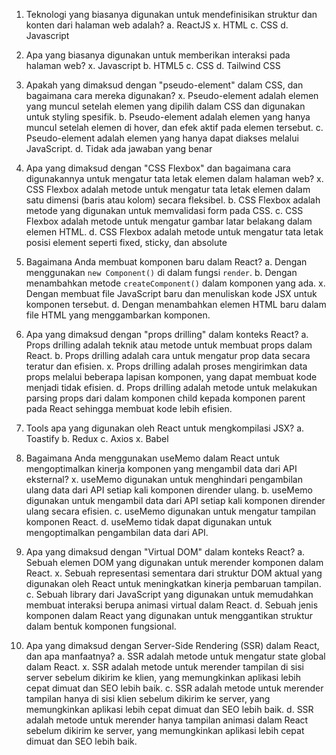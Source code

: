 


1. Teknologi yang biasanya digunakan untuk mendefinisikan struktur dan konten dari halaman web adalah?
a. ReactJS
x. HTML
c. CSS
d. Javascript





















2. Apa yang biasanya digunakan untuk memberikan interaksi pada halaman web?
x. Javascript
b. HTML5
c. CSS
d. Tailwind CSS





3. Apakah yang dimaksud dengan "pseudo-element" dalam CSS, dan bagaimana cara mereka digunakan?
x. Pseudo-element adalah elemen yang muncul setelah elemen yang dipilih dalam CSS dan digunakan untuk styling spesifik.
b. Pseudo-element adalah elemen yang hanya muncul setelah elemen di hover, dan efek aktif pada elemen tersebut.
c. Pseudo-element adalah elemen yang hanya dapat diakses melalui JavaScript.
d. Tidak ada jawaban yang benar





4. Apa yang dimaksud dengan "CSS Flexbox" dan bagaimana cara digunakannya untuk mengatur tata letak elemen dalam halaman web?
x. CSS Flexbox adalah metode untuk mengatur tata letak elemen dalam satu dimensi (baris atau kolom) secara fleksibel.
b. CSS Flexbox adalah metode yang digunakan untuk memvalidasi form pada CSS.
c. CSS Flexbox adalah metode untuk mengatur gambar latar belakang dalam elemen HTML.
d. CSS Flexbox adalah metode untuk mengatur tata letak posisi element seperti fixed, sticky, dan absolute





5. Bagaimana Anda membuat komponen baru dalam React?
a. Dengan menggunakan `new Component()` di dalam fungsi `render`.
b. Dengan menambahkan metode `createComponent()` dalam komponen yang ada.
x. Dengan membuat file JavaScript baru dan menuliskan kode JSX untuk komponen tersebut.
d. Dengan menambahkan elemen HTML baru dalam file HTML yang menggambarkan komponen.





6. Apa yang dimaksud dengan "props drilling" dalam konteks React?
a. Props drilling adalah teknik atau metode untuk membuat props dalam React.
b. Props drilling adalah cara untuk mengatur prop data secara teratur dan efisien.
x. Props drilling adalah proses mengirimkan data props melalui beberapa lapisan komponen, yang dapat membuat kode menjadi tidak efisien.
d. Props drilling adalah metode untuk melakukan parsing props dari dalam komponen child kepada komponen parent pada React sehingga membuat kode lebih efisien.





7. Tools apa yang digunakan oleh React untuk mengkompilasi JSX?
a. Toastify
b. Redux
c. Axios
x. Babel





8. Bagaimana Anda menggunakan useMemo dalam React untuk mengoptimalkan kinerja komponen yang mengambil data dari API eksternal?
x. useMemo digunakan untuk menghindari pengambilan ulang data dari API setiap kali komponen dirender ulang.
b. useMemo digunakan untuk mengambil data dari API setiap kali komponen dirender ulang secara efisien.
c. useMemo digunakan untuk mengatur tampilan komponen React.
d. useMemo tidak dapat digunakan untuk mengoptimalkan pengambilan data dari API.





9. Apa yang dimaksud dengan "Virtual DOM" dalam konteks React?
a. Sebuah elemen DOM yang digunakan untuk merender komponen dalam React.
x. Sebuah representasi sementara dari struktur DOM aktual yang digunakan oleh React untuk meningkatkan kinerja pembaruan tampilan.
c. Sebuah library dari JavaScript yang digunakan untuk memudahkan membuat interaksi berupa animasi virtual dalam React.
d. Sebuah jenis komponen dalam React yang digunakan untuk menggantikan struktur dalam bentuk komponen fungsional.





10. Apa yang dimaksud dengan Server-Side Rendering (SSR) dalam React, dan apa manfaatnya?
a. SSR adalah metode untuk mengatur state global dalam React.
x. SSR adalah metode untuk merender tampilan di sisi server sebelum dikirim ke klien, yang memungkinkan aplikasi lebih cepat dimuat dan SEO lebih baik.
c. SSR adalah metode untuk merender tampilan hanya di sisi klien sebelum dikirim ke server, yang memungkinkan aplikasi lebih cepat dimuat dan SEO lebih baik.
d. SSR adalah metode untuk merender hanya tampilan animasi dalam React sebelum dikirim ke server, yang memungkinkan aplikasi lebih cepat dimuat dan SEO lebih baik.